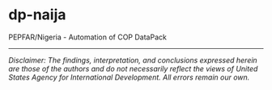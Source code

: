 # dp-naija
PEPFAR/Nigeria - Automation of COP DataPack

---

*Disclaimer: The findings, interpretation, and conclusions expressed herein are those of the authors and do not necessarily reflect the views of United States Agency for International Development. All errors remain our own.*